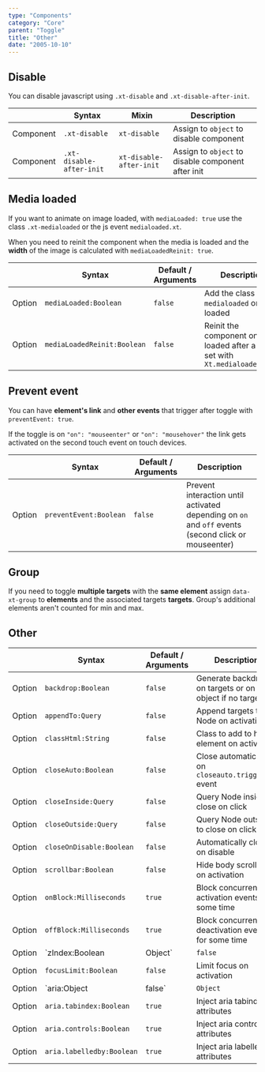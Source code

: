 ```yaml
---
type: "Components"
category: "Core"
parent: "Toggle"
title: "Other"
date: "2005-10-10"
---
```


## Disable

You can disable javascript using `.xt-disable` and `.xt-disable-after-init`.

<div class="table-scroll">

|                      | Syntax                          | Mixin            | Description                   |
| ----------------------- | ----------------------------------------- | -----------------------------| ----------------------------- |
| Component                  | `.xt-disable`                     | `xt-disable`                | Assign to `object` to disable component            |
| Component                  | `.xt-disable-after-init`                     | `xt-disable-after-init`                | Assign to `object` to disable component after init            |

</div>

<demo>
  <demovanilla src="vanilla/components/core/toggle/disable">
  </demovanilla>
</demo>

## Media loaded

If you want to animate on image loaded, with `mediaLoaded: true` use the class `.xt-medialoaded` or the js event `medialoaded.xt`.

When you need to reinit the component when the media is loaded and the **width** of the image is calculated with `mediaLoadedReinit: true`.

<div class="table-scroll">

|                         | Syntax                                    | Default / Arguments                       | Description                   |
| ----------------------- | ----------------------------------------- | ----------------------------- | ----------------------------- |
| Option                  | `mediaLoaded:Boolean`                          | `false`        | Add the class `.xt-medialoaded` on img loaded             |
| Option                  | `mediaLoadedReinit:Boolean`                          | `false`        | Reinit the component on img loaded after a delay set with `Xt.medialoadedDelay`             |

</div>

## Prevent event

You can have **element's link** and **other events** that trigger after toggle with `preventEvent: true`.

If the toggle is on `"on": "mouseenter"` or `"on": "mousehover"` the link gets activated on the second touch event on touch devices.

<div class="table-scroll">

|                         | Syntax                                    | Default / Arguments                       | Description                   |
| ----------------------- | ----------------------------------------- | ----------------------------- | ----------------------------- |
| Option                  | `preventEvent:Boolean`                          | `false`        | Prevent interaction until activated depending on `on` and `off` events (second click or mouseenter)            |

</div>

<demo>
  <demovanilla src="vanilla/components/core/toggle/prevent-event">
  </demovanilla>
</demo>

## Group

If you need to toggle **multiple targets** with the **same element** assign `data-xt-group` to **elements** and the associated targets **targets**. Group's additional elements aren't counted for min and max.

<demo>
  <demovanilla src="vanilla/components/core/toggle/group">
  </demovanilla>
</demo>

## Other

<div class="table-scroll">

|                         | Syntax                                    | Default / Arguments                       | Description                   |
| ----------------------- | ----------------------------------------- | ----------------------------- | ----------------------------- |
| Option                  | `backdrop:Boolean`                              | `false`                     | Generate backdrop on targets or on object if no targets           |
| Option                  | `appendTo:Query`                          | `false`        | Append targets to Node on activation            |
| Option                  | `classHtml:String`                          | `false`        | Class to add to html element on activation            |
| Option                  | `closeAuto:Boolean`                          | `false`        | Close automatically on `closeauto.trigger.xt` event            |
| Option                  | `closeInside:Query`                          | `false`        | Query Node inside to close on click            |
| Option                  | `closeOutside:Query`                          | `false`        | Query Node outside to close on click            |
| Option                  | `closeOnDisable:Boolean`                          | `false`        | Automatically close on disable            |
| Option                  | `scrollbar:Boolean`                          | `false`        | Hide body scrollbars on activation            |
| Option                  | `onBlock:Milliseconds`                          | `true`        | Block concurrent activation events for some time            |
| Option                  | `offBlock:Milliseconds`                          | `true`        | Block concurrent deactivation events for some time            |
| Option                  | `zIndex:Boolean|Object`                 | `false`     | Set zIndex on activation, can be one or more objects `elements` `elementsInner` `targets` `targetsInner`, the object have `start` and `factor` for the starting zIndex and the factor number to add          |
| Option                  | `focusLimit:Boolean`                          | `false`        | Limit focus on activation            |
| Option                  | `aria:Object|false`                          | `Object`        | Inject aria attributes            |
| Option                  | `aria.tabindex:Boolean`                          | `true`        | Inject aria tabindex attributes            |
| Option                  | `aria.controls:Boolean`                          | `true`        | Inject aria controls attributes            |
| Option                  | `aria.labelledby:Boolean`                          | `true`        | Inject aria labelledby attributes            |

</div>
